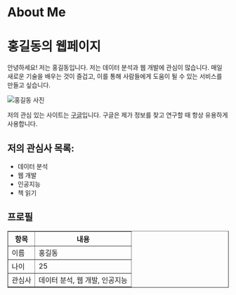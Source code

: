 # About Me
<!DOCTYPE html>
<html lang="ko">
<head>
  <meta charset="UTF-8">
  <meta name="viewport" content="width=device-width, initial-scale=1.0">
  <title>나만의 웹페이지</title>
</head>
<body>

  <!-- 제목 -->
  <h1>홍길동의 웹페이지</h1>

  <!-- 자기소개 및 관심사 -->
  <p>안녕하세요! 저는 홍길동입니다. 저는 데이터 분석과 웹 개발에 관심이 많습니다. 매일 새로운 기술을 배우는 것이 즐겁고, 이를 통해 사람들에게 도움이 될 수 있는 서비스를 만들고 싶습니다.</p>

  <!-- 이미지 -->
  <img src="https://via.placeholder.com/150" alt="홍길동 사진">

  <!-- 관심 있는 사이트로 이동하는 링크 -->
  <p>저의 관심 있는 사이트는 <a href="https://www.google.com" target="_blank">구글</a>입니다. 구글은 제가 정보를 찾고 연구할 때 항상 유용하게 사용합니다.</p>

  <!-- 관심 목록 (ul 태그) -->
  <h2>저의 관심사 목록:</h2>
  <ul>
    <li>데이터 분석</li>
    <li>웹 개발</li>
    <li>인공지능</li>
    <li>책 읽기</li>
  </ul>

  <!-- 간단한 프로필 테이블 -->
  <h2>프로필</h2>
  <table border="1">
    <tr>
      <th>항목</th>
      <th>내용</th>
    </tr>
    <tr>
      <td>이름</td>
      <td>홍길동</td>
    </tr>
    <tr>
      <td>나이</td>
      <td>25</td>
    </tr>
    <tr>
      <td>관심사</td>
      <td>데이터 분석, 웹 개발, 인공지능</td>
    </tr>
  </table>

</body>
</html>

